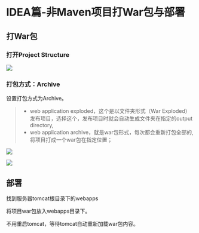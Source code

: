 # IDEA篇-非Maven项目打War包与部署

## 打War包

### 打开Project Structure

![](https://keyon-photo-1256901694.cos.ap-beijing.myqcloud.com/markdown/20191215164405.png)

### 打包方式：Archive

设置打包方式为Archive。

> - web application exploded，这个是以文件夹形式（War Exploded）发布项目，选择这个，发布项目时就会自动生成文件夹在指定的output directory, 
> - web application archive，就是war包形式，每次都会重新打包全部的,将项目打成一个war包在指定位置；

![](https://keyon-photo-1256901694.cos.ap-beijing.myqcloud.com/markdown/20191215164839.png)

![](https://keyon-photo-1256901694.cos.ap-beijing.myqcloud.com/markdown/20191215165354.png)

## 部署

找到服务器tomcat根目录下的webapps

将项目war包放入webapps目录下。

不用重启tomcat，等待tomcat自动重新加载war包内容。